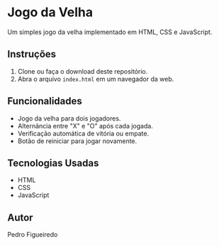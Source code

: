 # Jogo da Velha

Um simples jogo da velha implementado em HTML, CSS e JavaScript.

## Instruções

1. Clone ou faça o download deste repositório.
2. Abra o arquivo `index.html` em um navegador da web.

## Funcionalidades

- Jogo da velha para dois jogadores.
- Alternância entre "X" e "O" após cada jogada.
- Verificação automática de vitória ou empate.
- Botão de reiniciar para jogar novamente.

## Tecnologias Usadas

- HTML
- CSS
- JavaScript

## Autor

Pedro Figueiredo